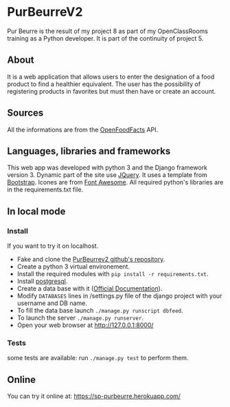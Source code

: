# PurBeurreV2
Pur Beurre is the result of my project 8 as part of my OpenClassRooms training as a Python developer. It is part of the continuity of project 5.
## About
It is a web application that allows users to enter the designation of a food product to find a healthier equivalent. The user has the possibility of registering products in favorites but must then have or create an account.
## Sources
All the informations are from the [OpenFoodFacts](https://fr.openfoodfacts.org/) API.
## Languages, libraries and frameworks
This web app was developed with python 3 and the Django framework version 3.
Dynamic part of the site use [JQuery](https://jquery.com/).
It uses a template from [Bootstrap](https://getbootstrap.com/).
Icones are from [Font Awesome](https://fontawesome.com/).
All required python's libraries are in the requirements.txt file.
## In local mode
### Install
If you want to try it on localhost.
- Fake and clone the [PurBeurrev2 github's repository](https://github.com/screw-pack/PurBeurreV2.git).
- Create a python 3 virtual environement.
- Install the required modules with `pip install -r requirements.txt`.
- Install [postgresql](https://www.postgresql.org/download/).
- Create a data base with it ([Official Documentation](https://www.postgresql.org/docs/)).
- Modify `DATABASES` lines in /settings.py file of the django project with your username and DB name.
- To fill the data base launch `./manage.py runscript dbfeed`.
- To launch the server `./manage.py runserver`.
- Open your web browser at http://127.0.0.1:8000/
### Tests
some tests are available: run `./manage.py test` to perform them.
## Online
You can try it online at: https://sp-purbeurre.herokuapp.com/
